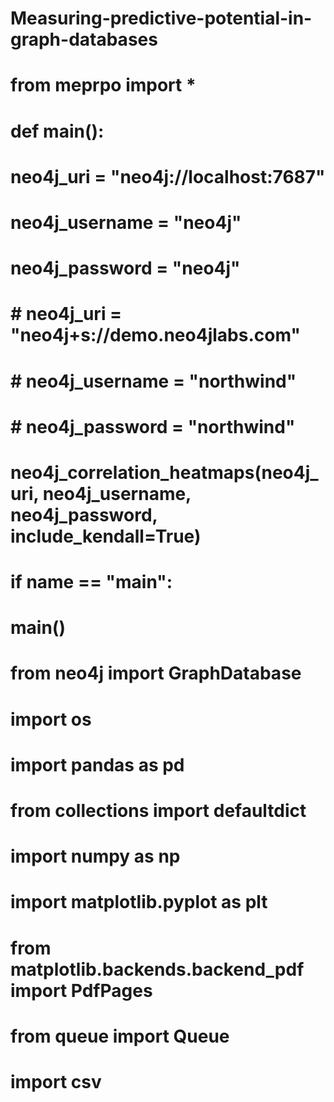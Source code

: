 # Measuring-predictive-potential-in-graph-databases
#
#
# from meprpo import *
#
#
# def main():
#    neo4j_uri = "neo4j://localhost:7687"
#    neo4j_username = "neo4j"
#    neo4j_password = "neo4j"
#    # neo4j_uri = "neo4j+s://demo.neo4jlabs.com"
#    # neo4j_username = "northwind"
#    # neo4j_password = "northwind"
#
#    neo4j_correlation_heatmaps(neo4j_uri, neo4j_username, neo4j_password, include_kendall=True)
#
#
# if __name__ == "__main__":
#    main()
#
###
# from neo4j import GraphDatabase
# import os
# import pandas as pd
# from collections import defaultdict
# import numpy as np
# import matplotlib.pyplot as plt
# from matplotlib.backends.backend_pdf import PdfPages
# from queue import Queue
# import csv
